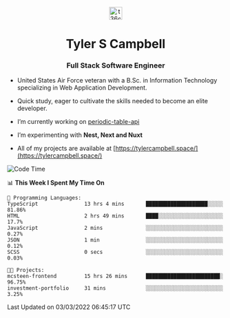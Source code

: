 <p align="center">
<a href="https://www.linkedin.com/in/t36campbell" target="blank"><img align="center" src="https://ik.imagekit.io/t36campbell/Portfolio/linkedin.png.original_m8bbGgPh6.png" alt="t36campbell" height="30" width="30" /></a>
</p>
<h1 align="center">Tyler S Campbell</h1>
<h3 align="center">Full Stack Software Engineer</h3>

* United States Air Force veteran with a B.Sc. in Information Technology specializing in Web Application Development. 

* Quick study, eager to cultivate the skills needed to become an elite developer.

* I’m currently working on [periodic-table-api](https://github.com/t36campbell/periodic-table-api)

* I’m experimenting with **Nest, Next and Nuxt**

* All of my projects are available at [https://tylercampbell.space/](https://tylercampbell.space/)

<!--START_SECTION:waka-->
![Code Time](http://img.shields.io/badge/Code%20Time-1%2C457%20hrs%2019%20mins-blue)

📊 **This Week I Spent My Time On** 

```text
💬 Programming Languages: 
TypeScript               13 hrs 4 mins       ████████████████████░░░░░   81.86% 
HTML                     2 hrs 49 mins       ████░░░░░░░░░░░░░░░░░░░░░   17.7% 
JavaScript               2 mins              ░░░░░░░░░░░░░░░░░░░░░░░░░   0.27% 
JSON                     1 min               ░░░░░░░░░░░░░░░░░░░░░░░░░   0.12% 
SCSS                     0 secs              ░░░░░░░░░░░░░░░░░░░░░░░░░   0.03%

🐱‍💻 Projects: 
mcsteen-frontend         15 hrs 26 mins      ████████████████████████░   96.75% 
investment-portfolio     31 mins             ░░░░░░░░░░░░░░░░░░░░░░░░░   3.25%

```


 Last Updated on 03/03/2022 06:45:17 UTC
<!--END_SECTION:waka-->
